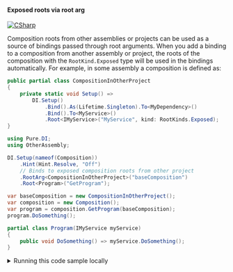 #### Exposed roots via root arg

[![CSharp](https://img.shields.io/badge/C%23-code-blue.svg)](../tests/Pure.DI.UsageTests/Advanced/ExposedRootsViaRootArgScenario.cs)

Composition roots from other assemblies or projects can be used as a source of bindings passed through root arguments. When you add a binding to a composition from another assembly or project, the roots of the composition with the `RootKind.Exposed` type will be used in the bindings automatically. For example, in some assembly a composition is defined as:
```c#
public partial class CompositionInOtherProject
{
    private static void Setup() =>
        DI.Setup()
            .Bind().As(Lifetime.Singleton).To<MyDependency>()
            .Bind().To<MyService>()
            .Root<IMyService>("MyService", kind: RootKinds.Exposed);
}
```


```c#
using Pure.DI;
using OtherAssembly;

DI.Setup(nameof(Composition))
    .Hint(Hint.Resolve, "Off")
    // Binds to exposed composition roots from other project
    .RootArg<CompositionInOtherProject>("baseComposition")
    .Root<Program>("GetProgram");

var baseComposition = new CompositionInOtherProject();
var composition = new Composition();
var program = composition.GetProgram(baseComposition);
program.DoSomething();

partial class Program(IMyService myService)
{
    public void DoSomething() => myService.DoSomething();
}
```

<details>
<summary>Running this code sample locally</summary>

- Make sure you have the [.NET SDK 9.0](https://dotnet.microsoft.com/en-us/download/dotnet/9.0) or later is installed
- Create a net9.0 (or later) console application
- Add reference to NuGet package
  - [Pure.DI](https://www.nuget.org/packages/Pure.DI)
- Copy the example code into the _Program.cs_ file

You are ready to run the example!

</details>



